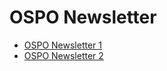 # OSPO Newsletter

* [OSPO Newsletter 1](https://community.linuxfoundation.org/events/details/lfhq-todo-group-presents-ospology-how-to-start-an-ospo-program/)
* [OSPO Newsletter 2](https://www.getrevue.co/profile/osponews/issues/ospo-news-from-the-todo-group-issue-2-702408)
